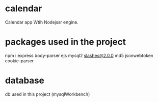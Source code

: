 # calendar
Calendar app Wtih Nodejssr engine.

# packages used in the project
npm i express body-parser 
ejs
mysql2
slashes@2.0.0
md5
jsonwebtoken
cookie-parser

# database 
db used in this project (mysqlWorkbench)
